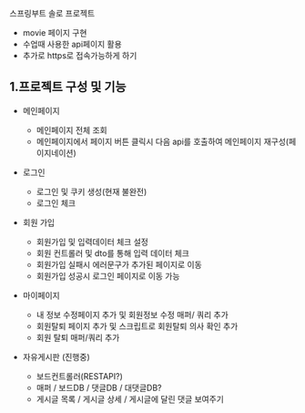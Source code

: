 스프링부트 솔로 프로젝트 
- movie 페이지 구현
- 수업때 사용한 api페이지 활용
- 추가로 https로 접속가능하게 하기

## 1.프로젝트 구성 및 기능
- 메인페이지
  - 메인페이지 전체 조회
  - 메인페이지에서 페이지 버튼 클릭시 다음 api를 호출하여 메인페이지 재구성(페이지네이션)

- 로그인
  - 로그인 및 쿠키 생성(현재 불완전)
  - 로그인 체크

- 회원 가입
  - 회원가입 및 입력데이터 체크 설정
  - 회원 컨트롤러 및 dto를 통해 입력 데이터 체크
  - 회원가입 실패시 에러문구가 추가된 페이지로 이동
  - 회원가입 성공시 로그인 페이지로 이동 가능

- 마이페이지
  - 내 정보 수정페이지 추가 및 회원정보 수정 매퍼/ 쿼리 추가
  - 회원탈퇴 페이지 추가 및 스크립트로 회원탈퇴 의사 확인 추가
  - 회원 탈퇴 매퍼/쿼리 추가

- 자유게시판 (진행중)
  -  보드컨트롤러(RESTAPI?)
  - 매퍼 / 보드DB / 댓글DB / 대댓글DB?
  - 게시글 목록 / 게시글 상세 / 게시글에 달린 댓글 보여주기